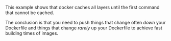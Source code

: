 This example shows that docker caches all layers until the first command that cannot be cached.

The conclusion is that you need to push things that change often *down* your Dockerfile and things
that change *rarely* up your Dockerfile to achieve fast building times of images.
